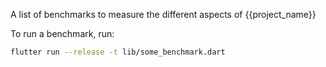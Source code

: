 A list of benchmarks to measure the different aspects of {{project_name}}

To run a benchmark, run:

```sh
flutter run --release -t lib/some_benchmark.dart
```
